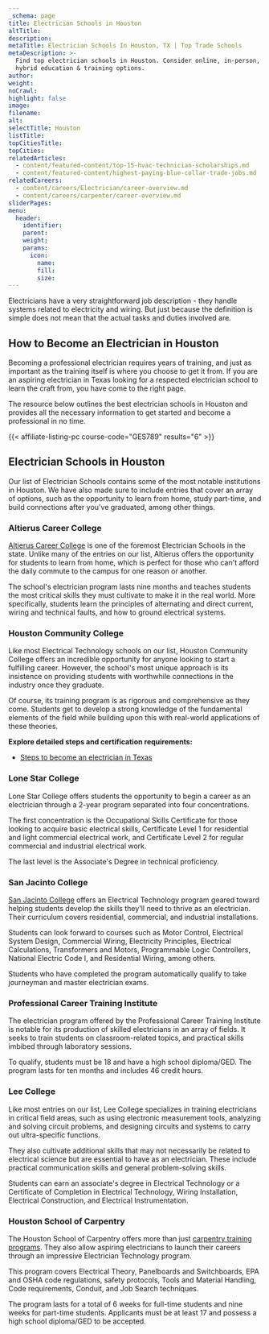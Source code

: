 ```yaml
---
_schema: page
title: Electrician Schools in Houston
altTitle:
description:
metaTitle: Electrician Schools In Houston, TX | Top Trade Schools
metaDescription: >-
  Find top electrician schools in Houston. Consider online, in-person, and
  hybrid education & training options.
author:
weight:
noCrawl:
highlight: false
image:
filename:
alt:
selectTitle: Houston
listTitle:
topCitiesTitle:
topCities:
relatedArticles:
  - content/featured-content/top-15-hvac-technician-scholarships.md
  - content/featured-content/highest-paying-blue-collar-trade-jobs.md
relatedCareers:
  - content/careers/Electrician/career-overview.md
  - content/careers/carpenter/career-overview.md
sliderPages:
menu:
  header:
    identifier:
    parent:
    weight:
    params:
      icon:
        name:
        fill:
        size:
---
```

Electricians have a very straightforward job description - they handle systems related to electricity and wiring. But just because the definition is simple does not mean that the actual tasks and duties involved are.

## How to Become an Electrician in Houston

Becoming a professional electrician requires years of training, and just as important as the training itself is where you choose to get it from. If you are an aspiring electrician in Texas looking for a respected electrician school to learn the craft from, you have come to the right page.

The resource below outlines the best electrician schools in Houston and provides all the necessary information to get started and become a professional in no time.

{{< affiliate-listing-pc course-code="GES789" results="6" >}}

## **Electrician Schools in Houston**

Our list of Electrician Schools contains some of the most notable institutions in Houston. We have also made sure to include entries that cover an array of options, such as the opportunity to learn from home, study part-time, and build connections after you've graduated, among other things.

### **Altierus Career College**

[Altierus Career College](https://www.altierus.edu/hs) is one of the foremost Electrician Schools in the state. Unlike many of the entries on our list, Altierus offers the opportunity for students to learn from home, which is perfect for those who can't afford the daily commute to the campus for one reason or another.

The school's electrician program lasts nine months and teaches students the most critical skills they must cultivate to make it in the real world. More specifically, students learn the principles of alternating and direct current, wiring and technical faults, and how to ground electrical systems.

### **Houston Community College**

Like most Electrical Technology schools on our list, Houston Community College offers an incredible opportunity for anyone looking to start a fulfilling career. However, the school's most unique approach is its insistence on providing students with worthwhile connections in the industry once they graduate.

Of course, its training program is as rigorous and comprehensive as they come. Students get to develop a strong knowledge of the fundamental elements of the field while building upon this with real-world applications of these theories.

**Explore detailed steps and certification requirements:**

* [Steps to become an electrician in Texas](https://toptradeschools.com/near-you/electrician/texas/)

### **Lone Star College**

Lone Star College offers students the opportunity to begin a career as an electrician through a 2-year program separated into four concentrations.

The first concentration is the Occupational Skills Certificate for those looking to acquire basic electrical skills, Certificate Level 1 for residential and light commercial electrical work, and Certificate Level 2 for regular commercial and industrial electrical work.

The last level is the Associate's Degree in technical proficiency.

### **San Jacinto College**

[San Jacinto College](https://www.sanjac.edu/index.php) offers an Electrical Technology program geared toward helping students develop the skills they'll need to thrive as an electrician. Their curriculum covers residential, commercial, and industrial installations.

Students can look forward to courses such as Motor Control, Electrical System Design, Commercial Wiring, Electricity Principles, Electrical Calculations, Transformers and Motors, Programmable Logic Controllers, National Electric Code I, and Residential Wiring, among others.

Students who have completed the program automatically qualify to take journeyman and master electrician exams.

### **Professional Career Training Institute**

The electrician program offered by the Professional Career Training Institute is notable for its production of skilled electricians in an array of fields. It seeks to train students on classroom-related topics, and practical skills imbibed through laboratory sessions.

To qualify, students must be 18 and have a high school diploma/GED. The program lasts for ten months and includes 46 credit hours.

### **Lee College**

Like most entries on our list, Lee College specializes in training electricians in critical field areas, such as using electronic measurement tools, analyzing and solving circuit problems, and designing circuits and systems to carry out ultra-specific functions.

They also cultivate additional skills that may not necessarily be related to electrical science but are essential to have as an electrician. These include practical communication skills and general problem-solving skills.

Students can earn an associate's degree in Electrical Technology or a Certificate of Completion in Electrical Technology, Wiring Installation, Electrical Construction, and Electrical Instrumentation.

### **Houston School of Carpentry**

The Houston School of Carpentry offers more than just [carpentry training programs](https://toptradeschools.com/near-you/carpenter/texas/). They also allow aspiring electricians to launch their careers through an impressive Electrician Technology program.

This program covers Electrical Theory, Panelboards and Switchboards, EPA and OSHA code regulations, safety protocols, Tools and Material Handling, Code requirements, Conduit, and Job Search techniques.

The program lasts for a total of 6 weeks for full-time students and nine weeks for part-time students. Applicants must be at least 17 and possess a high school diploma/GED to be accepted.